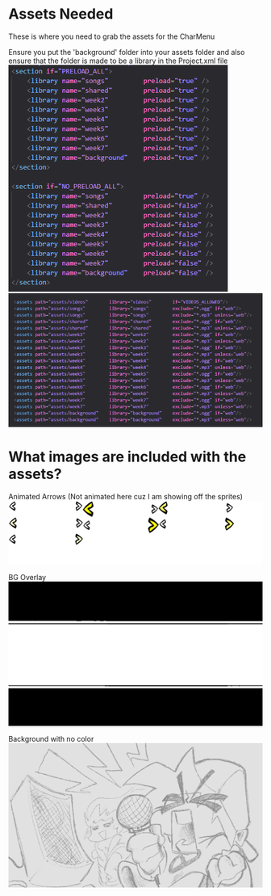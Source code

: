 # Assets Needed

These is where you need to grab the assets for the CharMenu

Ensure you put the 'background' folder into your assets folder and also ensure that the folder is made to be a library in the Project.xml file
![First location to put Library](../Images/Readme%20Images/preloadsettings.png) ![Second location to put Library](../Images/Readme%20Images/addinglibrary.png)

# What images are included with the assets?

Animated Arrows (Not animated here cuz I am showing off the sprites)
![Animated Arrows](./background/images/newArrows.png)

BG Overlay
![BG Overlay](./background/images/bgOverlay.png)

Background with no color
![No color BG](./background/images/noColorBackground.png)
